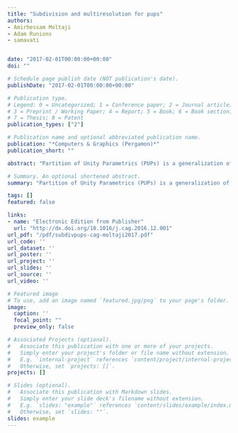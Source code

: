 ```yaml
---
title: "Subdivision and multiresolution for pups"
authors:
- Amirhessam Moltaji
- Adam Runions
- samavati


date: "2017-02-01T00:00:00+00:00"
doi: ""

# Schedule page publish date (NOT publication's date).
publishDate: "2017-02-01T00:00:00+00:00"

# Publication type.
# Legend: 0 = Uncategorized; 1 = Conference paper; 2 = Journal article;
# 3 = Preprint / Working Paper; 4 = Report; 5 = Book; 6 = Book section;
# 7 = Thesis; 8 = Patent
publication_types: ["2"]

# Publication name and optional abbreviated publication name.
publication: "*Computers & Graphics (Pergamon)*"
publication_short: ""

abstract: "Partition of Unity Parametrics (PUPs) is a generalization of NURBS that permits the use of arbitrary basis functions to model parametric curves and surfaces. An interesting problem for PUPs is the identification of subdivision, reverse subdivision, and multiresolution schemes for this recently developed and flexible class of parametric curves and surfaces.In this paper, we introduce a systematic approach to derive uniform subdivision schemes for PUPs curves and tensor-product surfaces. Our approach formulates PUPs subdivision as a least squares problem. This allows us to find exact subdivision filters for refinable basis functions and optimal approximate schemes for irrefinable ones. Additionally, we derive PUPs multiresolution masks based on their subdivision filters. We formulate the problem as a constrained least squares optimization, such that the resulting multiresolution schemes are banded and optimal in …"

# Summary. An optional shortened abstract.
summary: "Partition of Unity Parametrics (PUPs) is a generalization of NURBS that permits the use of arbitrary basis functions to model parametric curves and surfaces. An interesting problem for PUPs is the identification of subdivision, reverse subdivision, and multiresolution schemes for this recently developed and flexible class of parametric curves and surfaces.In this paper, we introduce a systematic approach to derive uniform subdivision schemes for PUPs curves and tensor-product surfaces. Our appro..."

tags: []
featured: false

links:
- name: "Electronic Edition from Publisher"
  url: "http://dx.doi.org/10.1016/j.cag.2016.12.001"
url_pdf: "/pdf/subdivpups-cag-moltaji2017.pdf"
url_code: ''
url_dataset: ''
url_poster: ''
url_project: ''
url_slides: ''
url_source: ''
url_video: ''

# Featured image
# To use, add an image named `featured.jpg/png` to your page's folder. 
image:
  caption: ''
  focal_point: ""
  preview_only: false

# Associated Projects (optional).
#   Associate this publication with one or more of your projects.
#   Simply enter your project's folder or file name without extension.
#   E.g. `internal-project` references `content/project/internal-project/index.md`.
#   Otherwise, set `projects: []`.
projects: []

# Slides (optional).
#   Associate this publication with Markdown slides.
#   Simply enter your slide deck's filename without extension.
#   E.g. `slides: "example"` references `content/slides/example/index.md`.
#   Otherwise, set `slides: ""`.
slides: example
---
```

